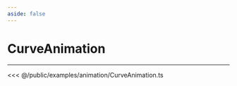 ```yaml
---
aside: false
---
```


# CurveAnimation
---
<Demo src="/examples/animation/CurveAnimation.ts" :code="false" :height="700"></Demo>

<<< @/public/examples/animation/CurveAnimation.ts